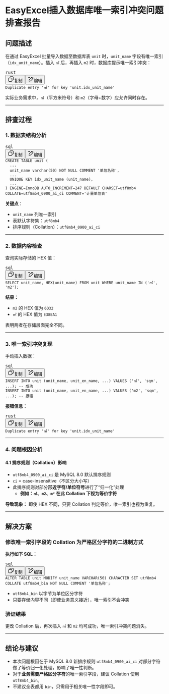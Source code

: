 # EasyExcel插入数据库唯一索引冲突问题排查报告

## 问题描述

在通过 EasyExcel 批量导入数据至数据库表 `unit` 时，`unit_name` 字段有唯一索引（`idx_unit_name`）。插入 `㎡` 后，再插入 `m2` 时，数据库提示唯一索引冲突：

<pre class="overflow-visible!" data-start="194" data-end="250"><div class="contain-inline-size rounded-2xl relative bg-token-sidebar-surface-primary"><div class="flex items-center text-token-text-secondary px-4 py-2 text-xs font-sans justify-between h-9 bg-token-sidebar-surface-primary select-none rounded-t-2xl">rust</div><div class="sticky top-9"><div class="absolute end-0 bottom-0 flex h-9 items-center pe-2"><div class="bg-token-bg-elevated-secondary text-token-text-secondary flex items-center gap-4 rounded-sm px-2 font-sans text-xs"><button class="flex gap-1 items-center select-none py-1" aria-label="复制"><svg width="20" height="20" viewBox="0 0 20 20" fill="currentColor" xmlns="http://www.w3.org/2000/svg" class="icon-xs"><path d="M12.668 10.667C12.668 9.95614 12.668 9.46258 12.6367 9.0791C12.6137 8.79732 12.5758 8.60761 12.5244 8.46387L12.4688 8.33399C12.3148 8.03193 12.0803 7.77885 11.793 7.60254L11.666 7.53125C11.508 7.45087 11.2963 7.39395 10.9209 7.36328C10.5374 7.33197 10.0439 7.33203 9.33301 7.33203H6.5C5.78896 7.33203 5.29563 7.33195 4.91211 7.36328C4.63016 7.38632 4.44065 7.42413 4.29688 7.47559L4.16699 7.53125C3.86488 7.68518 3.61186 7.9196 3.43555 8.20703L3.36524 8.33399C3.28478 8.49198 3.22795 8.70352 3.19727 9.0791C3.16595 9.46259 3.16504 9.95611 3.16504 10.667V13.5C3.16504 14.211 3.16593 14.7044 3.19727 15.0879C3.22797 15.4636 3.28473 15.675 3.36524 15.833L3.43555 15.959C3.61186 16.2466 3.86474 16.4807 4.16699 16.6348L4.29688 16.6914C4.44063 16.7428 4.63025 16.7797 4.91211 16.8027C5.29563 16.8341 5.78896 16.835 6.5 16.835H9.33301C10.0439 16.835 10.5374 16.8341 10.9209 16.8027C11.2965 16.772 11.508 16.7152 11.666 16.6348L11.793 16.5645C12.0804 16.3881 12.3148 16.1351 12.4688 15.833L12.5244 15.7031C12.5759 15.5594 12.6137 15.3698 12.6367 15.0879C12.6681 14.7044 12.668 14.211 12.668 13.5V10.667ZM13.998 12.665C14.4528 12.6634 14.8011 12.6602 15.0879 12.6367C15.4635 12.606 15.675 12.5492 15.833 12.4688L15.959 12.3975C16.2466 12.2211 16.4808 11.9682 16.6348 11.666L16.6914 11.5361C16.7428 11.3924 16.7797 11.2026 16.8027 10.9209C16.8341 10.5374 16.835 10.0439 16.835 9.33301V6.5C16.835 5.78896 16.8341 5.29563 16.8027 4.91211C16.7797 4.63025 16.7428 4.44063 16.6914 4.29688L16.6348 4.16699C16.4807 3.86474 16.2466 3.61186 15.959 3.43555L15.833 3.36524C15.675 3.28473 15.4636 3.22797 15.0879 3.19727C14.7044 3.16593 14.211 3.16504 13.5 3.16504H10.667C9.9561 3.16504 9.46259 3.16595 9.0791 3.19727C8.79739 3.22028 8.6076 3.2572 8.46387 3.30859L8.33399 3.36524C8.03176 3.51923 7.77886 3.75343 7.60254 4.04102L7.53125 4.16699C7.4508 4.32498 7.39397 4.53655 7.36328 4.91211C7.33985 5.19893 7.33562 5.54719 7.33399 6.00195H9.33301C10.022 6.00195 10.5791 6.00131 11.0293 6.03809C11.4873 6.07551 11.8937 6.15471 12.2705 6.34668L12.4883 6.46875C12.984 6.7728 13.3878 7.20854 13.6533 7.72949L13.7197 7.87207C13.8642 8.20859 13.9292 8.56974 13.9619 8.9707C13.9987 9.42092 13.998 9.97799 13.998 10.667V12.665ZM18.165 9.33301C18.165 10.022 18.1657 10.5791 18.1289 11.0293C18.0961 11.4302 18.0311 11.7914 17.8867 12.1279L17.8203 12.2705C17.5549 12.7914 17.1509 13.2272 16.6553 13.5313L16.4365 13.6533C16.0599 13.8452 15.6541 13.9245 15.1963 13.9619C14.8593 13.9895 14.4624 13.9935 13.9951 13.9951C13.9935 14.4624 13.9895 14.8593 13.9619 15.1963C13.9292 15.597 13.864 15.9576 13.7197 16.2939L13.6533 16.4365C13.3878 16.9576 12.9841 17.3941 12.4883 17.6982L12.2705 17.8203C11.8937 18.0123 11.4873 18.0915 11.0293 18.1289C10.5791 18.1657 10.022 18.165 9.33301 18.165H6.5C5.81091 18.165 5.25395 18.1657 4.80371 18.1289C4.40306 18.0962 4.04235 18.031 3.70606 17.8867L3.56348 17.8203C3.04244 17.5548 2.60585 17.151 2.30176 16.6553L2.17969 16.4365C1.98788 16.0599 1.90851 15.6541 1.87109 15.1963C1.83431 14.746 1.83496 14.1891 1.83496 13.5V10.667C1.83496 9.978 1.83432 9.42091 1.87109 8.9707C1.90851 8.5127 1.98772 8.10625 2.17969 7.72949L2.30176 7.51172C2.60586 7.0159 3.04236 6.6122 3.56348 6.34668L3.70606 6.28027C4.04237 6.136 4.40303 6.07083 4.80371 6.03809C5.14051 6.01057 5.53708 6.00551 6.00391 6.00391C6.00551 5.53708 6.01057 5.14051 6.03809 4.80371C6.0755 4.34588 6.15483 3.94012 6.34668 3.56348L6.46875 3.34473C6.77282 2.84912 7.20856 2.44514 7.72949 2.17969L7.87207 2.11328C8.20855 1.96886 8.56979 1.90385 8.9707 1.87109C9.42091 1.83432 9.978 1.83496 10.667 1.83496H13.5C14.1891 1.83496 14.746 1.83431 15.1963 1.87109C15.6541 1.90851 16.0599 1.98788 16.4365 2.17969L16.6553 2.30176C17.151 2.60585 17.5548 3.04244 17.8203 3.56348L17.8867 3.70606C18.031 4.04235 18.0962 4.40306 18.1289 4.80371C18.1657 5.25395 18.165 5.81091 18.165 6.5V9.33301Z"></path></svg>复制</button><span class="" data-state="closed"><button class="flex items-center gap-1 py-1 select-none"><svg width="20" height="20" viewBox="0 0 20 20" fill="currentColor" xmlns="http://www.w3.org/2000/svg" class="icon-xs"><path d="M12.0303 4.11328C13.4406 2.70317 15.7275 2.70305 17.1377 4.11328C18.5474 5.52355 18.5476 7.81057 17.1377 9.2207L10.8457 15.5117C10.522 15.8354 10.2868 16.0723 10.0547 16.2627L9.82031 16.4395C9.61539 16.5794 9.39783 16.7003 9.1709 16.7998L8.94141 16.8916C8.75976 16.9582 8.57206 17.0072 8.35547 17.0518L7.59082 17.1865L5.19727 17.5859C5.05455 17.6097 4.90286 17.6358 4.77441 17.6455C4.67576 17.653 4.54196 17.6555 4.39648 17.6201L4.24707 17.5703C4.02415 17.4746 3.84119 17.3068 3.72559 17.0957L3.67969 17.0029C3.59322 16.8013 3.59553 16.6073 3.60547 16.4756C3.61519 16.3473 3.6403 16.1963 3.66406 16.0537L4.06348 13.6602C4.1638 13.0582 4.22517 12.6732 4.3584 12.3096L4.45117 12.0791C4.55073 11.8521 4.67152 11.6346 4.81152 11.4297L4.9873 11.1953C5.17772 10.9632 5.4146 10.728 5.73828 10.4043L12.0303 4.11328ZM6.67871 11.3447C6.32926 11.6942 6.14542 11.8803 6.01953 12.0332L5.90918 12.1797C5.81574 12.3165 5.73539 12.4618 5.66895 12.6133L5.60742 12.7666C5.52668 12.9869 5.48332 13.229 5.375 13.8789L4.97656 16.2725L4.97559 16.2744H4.97852L7.37207 15.875L8.08887 15.749C8.25765 15.7147 8.37336 15.6839 8.4834 15.6436L8.63672 15.5811C8.78817 15.5146 8.93356 15.4342 9.07031 15.3408L9.2168 15.2305C9.36965 15.1046 9.55583 14.9207 9.90527 14.5713L14.8926 9.58301L11.666 6.35742L6.67871 11.3447ZM16.1963 5.05371C15.3054 4.16304 13.8616 4.16305 12.9707 5.05371L12.6074 5.41602L15.833 8.64258L16.1963 8.2793C17.0869 7.38845 17.0869 5.94456 16.1963 5.05371Z"></path><path d="M4.58301 1.7832C4.72589 1.7832 4.84877 1.88437 4.87695 2.02441C4.99384 2.60873 5.22432 3.11642 5.58398 3.50391C5.94115 3.88854 6.44253 4.172 7.13281 4.28711C7.27713 4.3114 7.38267 4.43665 7.38281 4.58301C7.38281 4.7295 7.27723 4.8546 7.13281 4.87891C6.44249 4.99401 5.94116 5.27746 5.58398 5.66211C5.26908 6.00126 5.05404 6.43267 4.92676 6.92676L4.87695 7.1416C4.84891 7.28183 4.72601 7.38281 4.58301 7.38281C4.44013 7.38267 4.31709 7.28173 4.28906 7.1416C4.17212 6.55728 3.94179 6.04956 3.58203 5.66211C3.22483 5.27757 2.72347 4.99395 2.0332 4.87891C1.88897 4.85446 1.7832 4.72938 1.7832 4.58301C1.78335 4.43673 1.88902 4.3115 2.0332 4.28711C2.72366 4.17203 3.22481 3.88861 3.58203 3.50391C3.94186 3.11638 4.17214 2.60888 4.28906 2.02441L4.30371 1.97363C4.34801 1.86052 4.45804 1.78333 4.58301 1.7832Z"></path></svg>编辑</button></span></div></div></div><div class="overflow-y-auto p-4" dir="ltr"><code class="whitespace-pre!"><span><span>Duplicate entry </span><span>'㎡'</span><span> </span><span>for</span><span> </span><span>key</span><span> </span><span>'unit</span><span>.idx_unit_name'
</span></span></code></div></div></pre>

实际业务需求中，`㎡`（平方米符号）和 `m2`（字母+数字）应允许同时存在。

---

## 排查过程

### 1. 数据表结构分析

<pre class="overflow-visible!" data-start="323" data-end="562"><div class="contain-inline-size rounded-2xl relative bg-token-sidebar-surface-primary"><div class="flex items-center text-token-text-secondary px-4 py-2 text-xs font-sans justify-between h-9 bg-token-sidebar-surface-primary select-none rounded-t-2xl">sql</div><div class="sticky top-9"><div class="absolute end-0 bottom-0 flex h-9 items-center pe-2"><div class="bg-token-bg-elevated-secondary text-token-text-secondary flex items-center gap-4 rounded-sm px-2 font-sans text-xs"><button class="flex gap-1 items-center select-none py-1" aria-label="复制"><svg width="20" height="20" viewBox="0 0 20 20" fill="currentColor" xmlns="http://www.w3.org/2000/svg" class="icon-xs"><path d="M12.668 10.667C12.668 9.95614 12.668 9.46258 12.6367 9.0791C12.6137 8.79732 12.5758 8.60761 12.5244 8.46387L12.4688 8.33399C12.3148 8.03193 12.0803 7.77885 11.793 7.60254L11.666 7.53125C11.508 7.45087 11.2963 7.39395 10.9209 7.36328C10.5374 7.33197 10.0439 7.33203 9.33301 7.33203H6.5C5.78896 7.33203 5.29563 7.33195 4.91211 7.36328C4.63016 7.38632 4.44065 7.42413 4.29688 7.47559L4.16699 7.53125C3.86488 7.68518 3.61186 7.9196 3.43555 8.20703L3.36524 8.33399C3.28478 8.49198 3.22795 8.70352 3.19727 9.0791C3.16595 9.46259 3.16504 9.95611 3.16504 10.667V13.5C3.16504 14.211 3.16593 14.7044 3.19727 15.0879C3.22797 15.4636 3.28473 15.675 3.36524 15.833L3.43555 15.959C3.61186 16.2466 3.86474 16.4807 4.16699 16.6348L4.29688 16.6914C4.44063 16.7428 4.63025 16.7797 4.91211 16.8027C5.29563 16.8341 5.78896 16.835 6.5 16.835H9.33301C10.0439 16.835 10.5374 16.8341 10.9209 16.8027C11.2965 16.772 11.508 16.7152 11.666 16.6348L11.793 16.5645C12.0804 16.3881 12.3148 16.1351 12.4688 15.833L12.5244 15.7031C12.5759 15.5594 12.6137 15.3698 12.6367 15.0879C12.6681 14.7044 12.668 14.211 12.668 13.5V10.667ZM13.998 12.665C14.4528 12.6634 14.8011 12.6602 15.0879 12.6367C15.4635 12.606 15.675 12.5492 15.833 12.4688L15.959 12.3975C16.2466 12.2211 16.4808 11.9682 16.6348 11.666L16.6914 11.5361C16.7428 11.3924 16.7797 11.2026 16.8027 10.9209C16.8341 10.5374 16.835 10.0439 16.835 9.33301V6.5C16.835 5.78896 16.8341 5.29563 16.8027 4.91211C16.7797 4.63025 16.7428 4.44063 16.6914 4.29688L16.6348 4.16699C16.4807 3.86474 16.2466 3.61186 15.959 3.43555L15.833 3.36524C15.675 3.28473 15.4636 3.22797 15.0879 3.19727C14.7044 3.16593 14.211 3.16504 13.5 3.16504H10.667C9.9561 3.16504 9.46259 3.16595 9.0791 3.19727C8.79739 3.22028 8.6076 3.2572 8.46387 3.30859L8.33399 3.36524C8.03176 3.51923 7.77886 3.75343 7.60254 4.04102L7.53125 4.16699C7.4508 4.32498 7.39397 4.53655 7.36328 4.91211C7.33985 5.19893 7.33562 5.54719 7.33399 6.00195H9.33301C10.022 6.00195 10.5791 6.00131 11.0293 6.03809C11.4873 6.07551 11.8937 6.15471 12.2705 6.34668L12.4883 6.46875C12.984 6.7728 13.3878 7.20854 13.6533 7.72949L13.7197 7.87207C13.8642 8.20859 13.9292 8.56974 13.9619 8.9707C13.9987 9.42092 13.998 9.97799 13.998 10.667V12.665ZM18.165 9.33301C18.165 10.022 18.1657 10.5791 18.1289 11.0293C18.0961 11.4302 18.0311 11.7914 17.8867 12.1279L17.8203 12.2705C17.5549 12.7914 17.1509 13.2272 16.6553 13.5313L16.4365 13.6533C16.0599 13.8452 15.6541 13.9245 15.1963 13.9619C14.8593 13.9895 14.4624 13.9935 13.9951 13.9951C13.9935 14.4624 13.9895 14.8593 13.9619 15.1963C13.9292 15.597 13.864 15.9576 13.7197 16.2939L13.6533 16.4365C13.3878 16.9576 12.9841 17.3941 12.4883 17.6982L12.2705 17.8203C11.8937 18.0123 11.4873 18.0915 11.0293 18.1289C10.5791 18.1657 10.022 18.165 9.33301 18.165H6.5C5.81091 18.165 5.25395 18.1657 4.80371 18.1289C4.40306 18.0962 4.04235 18.031 3.70606 17.8867L3.56348 17.8203C3.04244 17.5548 2.60585 17.151 2.30176 16.6553L2.17969 16.4365C1.98788 16.0599 1.90851 15.6541 1.87109 15.1963C1.83431 14.746 1.83496 14.1891 1.83496 13.5V10.667C1.83496 9.978 1.83432 9.42091 1.87109 8.9707C1.90851 8.5127 1.98772 8.10625 2.17969 7.72949L2.30176 7.51172C2.60586 7.0159 3.04236 6.6122 3.56348 6.34668L3.70606 6.28027C4.04237 6.136 4.40303 6.07083 4.80371 6.03809C5.14051 6.01057 5.53708 6.00551 6.00391 6.00391C6.00551 5.53708 6.01057 5.14051 6.03809 4.80371C6.0755 4.34588 6.15483 3.94012 6.34668 3.56348L6.46875 3.34473C6.77282 2.84912 7.20856 2.44514 7.72949 2.17969L7.87207 2.11328C8.20855 1.96886 8.56979 1.90385 8.9707 1.87109C9.42091 1.83432 9.978 1.83496 10.667 1.83496H13.5C14.1891 1.83496 14.746 1.83431 15.1963 1.87109C15.6541 1.90851 16.0599 1.98788 16.4365 2.17969L16.6553 2.30176C17.151 2.60585 17.5548 3.04244 17.8203 3.56348L17.8867 3.70606C18.031 4.04235 18.0962 4.40306 18.1289 4.80371C18.1657 5.25395 18.165 5.81091 18.165 6.5V9.33301Z"></path></svg>复制</button><span class="" data-state="closed"><button class="flex items-center gap-1 py-1 select-none"><svg width="20" height="20" viewBox="0 0 20 20" fill="currentColor" xmlns="http://www.w3.org/2000/svg" class="icon-xs"><path d="M12.0303 4.11328C13.4406 2.70317 15.7275 2.70305 17.1377 4.11328C18.5474 5.52355 18.5476 7.81057 17.1377 9.2207L10.8457 15.5117C10.522 15.8354 10.2868 16.0723 10.0547 16.2627L9.82031 16.4395C9.61539 16.5794 9.39783 16.7003 9.1709 16.7998L8.94141 16.8916C8.75976 16.9582 8.57206 17.0072 8.35547 17.0518L7.59082 17.1865L5.19727 17.5859C5.05455 17.6097 4.90286 17.6358 4.77441 17.6455C4.67576 17.653 4.54196 17.6555 4.39648 17.6201L4.24707 17.5703C4.02415 17.4746 3.84119 17.3068 3.72559 17.0957L3.67969 17.0029C3.59322 16.8013 3.59553 16.6073 3.60547 16.4756C3.61519 16.3473 3.6403 16.1963 3.66406 16.0537L4.06348 13.6602C4.1638 13.0582 4.22517 12.6732 4.3584 12.3096L4.45117 12.0791C4.55073 11.8521 4.67152 11.6346 4.81152 11.4297L4.9873 11.1953C5.17772 10.9632 5.4146 10.728 5.73828 10.4043L12.0303 4.11328ZM6.67871 11.3447C6.32926 11.6942 6.14542 11.8803 6.01953 12.0332L5.90918 12.1797C5.81574 12.3165 5.73539 12.4618 5.66895 12.6133L5.60742 12.7666C5.52668 12.9869 5.48332 13.229 5.375 13.8789L4.97656 16.2725L4.97559 16.2744H4.97852L7.37207 15.875L8.08887 15.749C8.25765 15.7147 8.37336 15.6839 8.4834 15.6436L8.63672 15.5811C8.78817 15.5146 8.93356 15.4342 9.07031 15.3408L9.2168 15.2305C9.36965 15.1046 9.55583 14.9207 9.90527 14.5713L14.8926 9.58301L11.666 6.35742L6.67871 11.3447ZM16.1963 5.05371C15.3054 4.16304 13.8616 4.16305 12.9707 5.05371L12.6074 5.41602L15.833 8.64258L16.1963 8.2793C17.0869 7.38845 17.0869 5.94456 16.1963 5.05371Z"></path><path d="M4.58301 1.7832C4.72589 1.7832 4.84877 1.88437 4.87695 2.02441C4.99384 2.60873 5.22432 3.11642 5.58398 3.50391C5.94115 3.88854 6.44253 4.172 7.13281 4.28711C7.27713 4.3114 7.38267 4.43665 7.38281 4.58301C7.38281 4.7295 7.27723 4.8546 7.13281 4.87891C6.44249 4.99401 5.94116 5.27746 5.58398 5.66211C5.26908 6.00126 5.05404 6.43267 4.92676 6.92676L4.87695 7.1416C4.84891 7.28183 4.72601 7.38281 4.58301 7.38281C4.44013 7.38267 4.31709 7.28173 4.28906 7.1416C4.17212 6.55728 3.94179 6.04956 3.58203 5.66211C3.22483 5.27757 2.72347 4.99395 2.0332 4.87891C1.88897 4.85446 1.7832 4.72938 1.7832 4.58301C1.78335 4.43673 1.88902 4.3115 2.0332 4.28711C2.72366 4.17203 3.22481 3.88861 3.58203 3.50391C3.94186 3.11638 4.17214 2.60888 4.28906 2.02441L4.30371 1.97363C4.34801 1.86052 4.45804 1.78333 4.58301 1.7832Z"></path></svg>编辑</button></span></div></div></div><div class="overflow-y-auto p-4" dir="ltr"><code class="whitespace-pre! language-sql"><span><span>CREATE</span><span> </span><span>TABLE</span><span> unit (
  ...
  unit_name </span><span>varchar</span><span>(</span><span>50</span><span>) </span><span>NOT</span><span> </span><span>NULL</span><span> COMMENT </span><span>'单位名称'</span><span>,
  ...
  </span><span>UNIQUE</span><span> KEY idx_unit_name (unit_name),
  ...
) ENGINE</span><span>=</span><span>InnoDB AUTO_INCREMENT</span><span>=</span><span>247</span><span> </span><span>DEFAULT</span><span> CHARSET</span><span>=</span><span>utf8mb4 </span><span>COLLATE</span><span>=</span><span>utf8mb4_0900_ai_ci COMMENT</span><span>=</span><span>'计量单位表'</span><span>
</span></span></code></div></div></pre>

**关键点**：

* `unit_name` 列唯一索引
* 表默认字符集：`utf8mb4`
* 排序规则（Collation）：`utf8mb4_0900_ai_ci`

---

### 2. 数据内容检查

查询实际存储的 HEX 值：

<pre class="overflow-visible!" data-start="694" data-end="779"><div class="contain-inline-size rounded-2xl relative bg-token-sidebar-surface-primary"><div class="flex items-center text-token-text-secondary px-4 py-2 text-xs font-sans justify-between h-9 bg-token-sidebar-surface-primary select-none rounded-t-2xl">sql</div><div class="sticky top-9"><div class="absolute end-0 bottom-0 flex h-9 items-center pe-2"><div class="bg-token-bg-elevated-secondary text-token-text-secondary flex items-center gap-4 rounded-sm px-2 font-sans text-xs"><button class="flex gap-1 items-center select-none py-1" aria-label="复制"><svg width="20" height="20" viewBox="0 0 20 20" fill="currentColor" xmlns="http://www.w3.org/2000/svg" class="icon-xs"><path d="M12.668 10.667C12.668 9.95614 12.668 9.46258 12.6367 9.0791C12.6137 8.79732 12.5758 8.60761 12.5244 8.46387L12.4688 8.33399C12.3148 8.03193 12.0803 7.77885 11.793 7.60254L11.666 7.53125C11.508 7.45087 11.2963 7.39395 10.9209 7.36328C10.5374 7.33197 10.0439 7.33203 9.33301 7.33203H6.5C5.78896 7.33203 5.29563 7.33195 4.91211 7.36328C4.63016 7.38632 4.44065 7.42413 4.29688 7.47559L4.16699 7.53125C3.86488 7.68518 3.61186 7.9196 3.43555 8.20703L3.36524 8.33399C3.28478 8.49198 3.22795 8.70352 3.19727 9.0791C3.16595 9.46259 3.16504 9.95611 3.16504 10.667V13.5C3.16504 14.211 3.16593 14.7044 3.19727 15.0879C3.22797 15.4636 3.28473 15.675 3.36524 15.833L3.43555 15.959C3.61186 16.2466 3.86474 16.4807 4.16699 16.6348L4.29688 16.6914C4.44063 16.7428 4.63025 16.7797 4.91211 16.8027C5.29563 16.8341 5.78896 16.835 6.5 16.835H9.33301C10.0439 16.835 10.5374 16.8341 10.9209 16.8027C11.2965 16.772 11.508 16.7152 11.666 16.6348L11.793 16.5645C12.0804 16.3881 12.3148 16.1351 12.4688 15.833L12.5244 15.7031C12.5759 15.5594 12.6137 15.3698 12.6367 15.0879C12.6681 14.7044 12.668 14.211 12.668 13.5V10.667ZM13.998 12.665C14.4528 12.6634 14.8011 12.6602 15.0879 12.6367C15.4635 12.606 15.675 12.5492 15.833 12.4688L15.959 12.3975C16.2466 12.2211 16.4808 11.9682 16.6348 11.666L16.6914 11.5361C16.7428 11.3924 16.7797 11.2026 16.8027 10.9209C16.8341 10.5374 16.835 10.0439 16.835 9.33301V6.5C16.835 5.78896 16.8341 5.29563 16.8027 4.91211C16.7797 4.63025 16.7428 4.44063 16.6914 4.29688L16.6348 4.16699C16.4807 3.86474 16.2466 3.61186 15.959 3.43555L15.833 3.36524C15.675 3.28473 15.4636 3.22797 15.0879 3.19727C14.7044 3.16593 14.211 3.16504 13.5 3.16504H10.667C9.9561 3.16504 9.46259 3.16595 9.0791 3.19727C8.79739 3.22028 8.6076 3.2572 8.46387 3.30859L8.33399 3.36524C8.03176 3.51923 7.77886 3.75343 7.60254 4.04102L7.53125 4.16699C7.4508 4.32498 7.39397 4.53655 7.36328 4.91211C7.33985 5.19893 7.33562 5.54719 7.33399 6.00195H9.33301C10.022 6.00195 10.5791 6.00131 11.0293 6.03809C11.4873 6.07551 11.8937 6.15471 12.2705 6.34668L12.4883 6.46875C12.984 6.7728 13.3878 7.20854 13.6533 7.72949L13.7197 7.87207C13.8642 8.20859 13.9292 8.56974 13.9619 8.9707C13.9987 9.42092 13.998 9.97799 13.998 10.667V12.665ZM18.165 9.33301C18.165 10.022 18.1657 10.5791 18.1289 11.0293C18.0961 11.4302 18.0311 11.7914 17.8867 12.1279L17.8203 12.2705C17.5549 12.7914 17.1509 13.2272 16.6553 13.5313L16.4365 13.6533C16.0599 13.8452 15.6541 13.9245 15.1963 13.9619C14.8593 13.9895 14.4624 13.9935 13.9951 13.9951C13.9935 14.4624 13.9895 14.8593 13.9619 15.1963C13.9292 15.597 13.864 15.9576 13.7197 16.2939L13.6533 16.4365C13.3878 16.9576 12.9841 17.3941 12.4883 17.6982L12.2705 17.8203C11.8937 18.0123 11.4873 18.0915 11.0293 18.1289C10.5791 18.1657 10.022 18.165 9.33301 18.165H6.5C5.81091 18.165 5.25395 18.1657 4.80371 18.1289C4.40306 18.0962 4.04235 18.031 3.70606 17.8867L3.56348 17.8203C3.04244 17.5548 2.60585 17.151 2.30176 16.6553L2.17969 16.4365C1.98788 16.0599 1.90851 15.6541 1.87109 15.1963C1.83431 14.746 1.83496 14.1891 1.83496 13.5V10.667C1.83496 9.978 1.83432 9.42091 1.87109 8.9707C1.90851 8.5127 1.98772 8.10625 2.17969 7.72949L2.30176 7.51172C2.60586 7.0159 3.04236 6.6122 3.56348 6.34668L3.70606 6.28027C4.04237 6.136 4.40303 6.07083 4.80371 6.03809C5.14051 6.01057 5.53708 6.00551 6.00391 6.00391C6.00551 5.53708 6.01057 5.14051 6.03809 4.80371C6.0755 4.34588 6.15483 3.94012 6.34668 3.56348L6.46875 3.34473C6.77282 2.84912 7.20856 2.44514 7.72949 2.17969L7.87207 2.11328C8.20855 1.96886 8.56979 1.90385 8.9707 1.87109C9.42091 1.83432 9.978 1.83496 10.667 1.83496H13.5C14.1891 1.83496 14.746 1.83431 15.1963 1.87109C15.6541 1.90851 16.0599 1.98788 16.4365 2.17969L16.6553 2.30176C17.151 2.60585 17.5548 3.04244 17.8203 3.56348L17.8867 3.70606C18.031 4.04235 18.0962 4.40306 18.1289 4.80371C18.1657 5.25395 18.165 5.81091 18.165 6.5V9.33301Z"></path></svg>复制</button><span class="" data-state="closed"><button class="flex items-center gap-1 py-1 select-none"><svg width="20" height="20" viewBox="0 0 20 20" fill="currentColor" xmlns="http://www.w3.org/2000/svg" class="icon-xs"><path d="M12.0303 4.11328C13.4406 2.70317 15.7275 2.70305 17.1377 4.11328C18.5474 5.52355 18.5476 7.81057 17.1377 9.2207L10.8457 15.5117C10.522 15.8354 10.2868 16.0723 10.0547 16.2627L9.82031 16.4395C9.61539 16.5794 9.39783 16.7003 9.1709 16.7998L8.94141 16.8916C8.75976 16.9582 8.57206 17.0072 8.35547 17.0518L7.59082 17.1865L5.19727 17.5859C5.05455 17.6097 4.90286 17.6358 4.77441 17.6455C4.67576 17.653 4.54196 17.6555 4.39648 17.6201L4.24707 17.5703C4.02415 17.4746 3.84119 17.3068 3.72559 17.0957L3.67969 17.0029C3.59322 16.8013 3.59553 16.6073 3.60547 16.4756C3.61519 16.3473 3.6403 16.1963 3.66406 16.0537L4.06348 13.6602C4.1638 13.0582 4.22517 12.6732 4.3584 12.3096L4.45117 12.0791C4.55073 11.8521 4.67152 11.6346 4.81152 11.4297L4.9873 11.1953C5.17772 10.9632 5.4146 10.728 5.73828 10.4043L12.0303 4.11328ZM6.67871 11.3447C6.32926 11.6942 6.14542 11.8803 6.01953 12.0332L5.90918 12.1797C5.81574 12.3165 5.73539 12.4618 5.66895 12.6133L5.60742 12.7666C5.52668 12.9869 5.48332 13.229 5.375 13.8789L4.97656 16.2725L4.97559 16.2744H4.97852L7.37207 15.875L8.08887 15.749C8.25765 15.7147 8.37336 15.6839 8.4834 15.6436L8.63672 15.5811C8.78817 15.5146 8.93356 15.4342 9.07031 15.3408L9.2168 15.2305C9.36965 15.1046 9.55583 14.9207 9.90527 14.5713L14.8926 9.58301L11.666 6.35742L6.67871 11.3447ZM16.1963 5.05371C15.3054 4.16304 13.8616 4.16305 12.9707 5.05371L12.6074 5.41602L15.833 8.64258L16.1963 8.2793C17.0869 7.38845 17.0869 5.94456 16.1963 5.05371Z"></path><path d="M4.58301 1.7832C4.72589 1.7832 4.84877 1.88437 4.87695 2.02441C4.99384 2.60873 5.22432 3.11642 5.58398 3.50391C5.94115 3.88854 6.44253 4.172 7.13281 4.28711C7.27713 4.3114 7.38267 4.43665 7.38281 4.58301C7.38281 4.7295 7.27723 4.8546 7.13281 4.87891C6.44249 4.99401 5.94116 5.27746 5.58398 5.66211C5.26908 6.00126 5.05404 6.43267 4.92676 6.92676L4.87695 7.1416C4.84891 7.28183 4.72601 7.38281 4.58301 7.38281C4.44013 7.38267 4.31709 7.28173 4.28906 7.1416C4.17212 6.55728 3.94179 6.04956 3.58203 5.66211C3.22483 5.27757 2.72347 4.99395 2.0332 4.87891C1.88897 4.85446 1.7832 4.72938 1.7832 4.58301C1.78335 4.43673 1.88902 4.3115 2.0332 4.28711C2.72366 4.17203 3.22481 3.88861 3.58203 3.50391C3.94186 3.11638 4.17214 2.60888 4.28906 2.02441L4.30371 1.97363C4.34801 1.86052 4.45804 1.78333 4.58301 1.7832Z"></path></svg>编辑</button></span></div></div></div><div class="overflow-y-auto p-4" dir="ltr"><code class="whitespace-pre! language-sql"><span><span>SELECT</span><span> unit_name, HEX(unit_name) </span><span>FROM</span><span> unit </span><span>WHERE</span><span> unit_name </span><span>IN</span><span> (</span><span>'㎡'</span><span>, </span><span>'m2'</span><span>);
</span></span></code></div></div></pre>

**结果：**

* `m2` 的 HEX 值为 `6D32`
* `㎡` 的 HEX 值为 `E38EA1`

表明两者在存储层面完全不同。

---

### 3. 唯一索引冲突复现

手动插入数据：

<pre class="overflow-visible!" data-start="884" data-end="1055"><div class="contain-inline-size rounded-2xl relative bg-token-sidebar-surface-primary"><div class="flex items-center text-token-text-secondary px-4 py-2 text-xs font-sans justify-between h-9 bg-token-sidebar-surface-primary select-none rounded-t-2xl">sql</div><div class="sticky top-9"><div class="absolute end-0 bottom-0 flex h-9 items-center pe-2"><div class="bg-token-bg-elevated-secondary text-token-text-secondary flex items-center gap-4 rounded-sm px-2 font-sans text-xs"><button class="flex gap-1 items-center select-none py-1" aria-label="复制"><svg width="20" height="20" viewBox="0 0 20 20" fill="currentColor" xmlns="http://www.w3.org/2000/svg" class="icon-xs"><path d="M12.668 10.667C12.668 9.95614 12.668 9.46258 12.6367 9.0791C12.6137 8.79732 12.5758 8.60761 12.5244 8.46387L12.4688 8.33399C12.3148 8.03193 12.0803 7.77885 11.793 7.60254L11.666 7.53125C11.508 7.45087 11.2963 7.39395 10.9209 7.36328C10.5374 7.33197 10.0439 7.33203 9.33301 7.33203H6.5C5.78896 7.33203 5.29563 7.33195 4.91211 7.36328C4.63016 7.38632 4.44065 7.42413 4.29688 7.47559L4.16699 7.53125C3.86488 7.68518 3.61186 7.9196 3.43555 8.20703L3.36524 8.33399C3.28478 8.49198 3.22795 8.70352 3.19727 9.0791C3.16595 9.46259 3.16504 9.95611 3.16504 10.667V13.5C3.16504 14.211 3.16593 14.7044 3.19727 15.0879C3.22797 15.4636 3.28473 15.675 3.36524 15.833L3.43555 15.959C3.61186 16.2466 3.86474 16.4807 4.16699 16.6348L4.29688 16.6914C4.44063 16.7428 4.63025 16.7797 4.91211 16.8027C5.29563 16.8341 5.78896 16.835 6.5 16.835H9.33301C10.0439 16.835 10.5374 16.8341 10.9209 16.8027C11.2965 16.772 11.508 16.7152 11.666 16.6348L11.793 16.5645C12.0804 16.3881 12.3148 16.1351 12.4688 15.833L12.5244 15.7031C12.5759 15.5594 12.6137 15.3698 12.6367 15.0879C12.6681 14.7044 12.668 14.211 12.668 13.5V10.667ZM13.998 12.665C14.4528 12.6634 14.8011 12.6602 15.0879 12.6367C15.4635 12.606 15.675 12.5492 15.833 12.4688L15.959 12.3975C16.2466 12.2211 16.4808 11.9682 16.6348 11.666L16.6914 11.5361C16.7428 11.3924 16.7797 11.2026 16.8027 10.9209C16.8341 10.5374 16.835 10.0439 16.835 9.33301V6.5C16.835 5.78896 16.8341 5.29563 16.8027 4.91211C16.7797 4.63025 16.7428 4.44063 16.6914 4.29688L16.6348 4.16699C16.4807 3.86474 16.2466 3.61186 15.959 3.43555L15.833 3.36524C15.675 3.28473 15.4636 3.22797 15.0879 3.19727C14.7044 3.16593 14.211 3.16504 13.5 3.16504H10.667C9.9561 3.16504 9.46259 3.16595 9.0791 3.19727C8.79739 3.22028 8.6076 3.2572 8.46387 3.30859L8.33399 3.36524C8.03176 3.51923 7.77886 3.75343 7.60254 4.04102L7.53125 4.16699C7.4508 4.32498 7.39397 4.53655 7.36328 4.91211C7.33985 5.19893 7.33562 5.54719 7.33399 6.00195H9.33301C10.022 6.00195 10.5791 6.00131 11.0293 6.03809C11.4873 6.07551 11.8937 6.15471 12.2705 6.34668L12.4883 6.46875C12.984 6.7728 13.3878 7.20854 13.6533 7.72949L13.7197 7.87207C13.8642 8.20859 13.9292 8.56974 13.9619 8.9707C13.9987 9.42092 13.998 9.97799 13.998 10.667V12.665ZM18.165 9.33301C18.165 10.022 18.1657 10.5791 18.1289 11.0293C18.0961 11.4302 18.0311 11.7914 17.8867 12.1279L17.8203 12.2705C17.5549 12.7914 17.1509 13.2272 16.6553 13.5313L16.4365 13.6533C16.0599 13.8452 15.6541 13.9245 15.1963 13.9619C14.8593 13.9895 14.4624 13.9935 13.9951 13.9951C13.9935 14.4624 13.9895 14.8593 13.9619 15.1963C13.9292 15.597 13.864 15.9576 13.7197 16.2939L13.6533 16.4365C13.3878 16.9576 12.9841 17.3941 12.4883 17.6982L12.2705 17.8203C11.8937 18.0123 11.4873 18.0915 11.0293 18.1289C10.5791 18.1657 10.022 18.165 9.33301 18.165H6.5C5.81091 18.165 5.25395 18.1657 4.80371 18.1289C4.40306 18.0962 4.04235 18.031 3.70606 17.8867L3.56348 17.8203C3.04244 17.5548 2.60585 17.151 2.30176 16.6553L2.17969 16.4365C1.98788 16.0599 1.90851 15.6541 1.87109 15.1963C1.83431 14.746 1.83496 14.1891 1.83496 13.5V10.667C1.83496 9.978 1.83432 9.42091 1.87109 8.9707C1.90851 8.5127 1.98772 8.10625 2.17969 7.72949L2.30176 7.51172C2.60586 7.0159 3.04236 6.6122 3.56348 6.34668L3.70606 6.28027C4.04237 6.136 4.40303 6.07083 4.80371 6.03809C5.14051 6.01057 5.53708 6.00551 6.00391 6.00391C6.00551 5.53708 6.01057 5.14051 6.03809 4.80371C6.0755 4.34588 6.15483 3.94012 6.34668 3.56348L6.46875 3.34473C6.77282 2.84912 7.20856 2.44514 7.72949 2.17969L7.87207 2.11328C8.20855 1.96886 8.56979 1.90385 8.9707 1.87109C9.42091 1.83432 9.978 1.83496 10.667 1.83496H13.5C14.1891 1.83496 14.746 1.83431 15.1963 1.87109C15.6541 1.90851 16.0599 1.98788 16.4365 2.17969L16.6553 2.30176C17.151 2.60585 17.5548 3.04244 17.8203 3.56348L17.8867 3.70606C18.031 4.04235 18.0962 4.40306 18.1289 4.80371C18.1657 5.25395 18.165 5.81091 18.165 6.5V9.33301Z"></path></svg>复制</button><span class="" data-state="closed"><button class="flex items-center gap-1 py-1 select-none"><svg width="20" height="20" viewBox="0 0 20 20" fill="currentColor" xmlns="http://www.w3.org/2000/svg" class="icon-xs"><path d="M12.0303 4.11328C13.4406 2.70317 15.7275 2.70305 17.1377 4.11328C18.5474 5.52355 18.5476 7.81057 17.1377 9.2207L10.8457 15.5117C10.522 15.8354 10.2868 16.0723 10.0547 16.2627L9.82031 16.4395C9.61539 16.5794 9.39783 16.7003 9.1709 16.7998L8.94141 16.8916C8.75976 16.9582 8.57206 17.0072 8.35547 17.0518L7.59082 17.1865L5.19727 17.5859C5.05455 17.6097 4.90286 17.6358 4.77441 17.6455C4.67576 17.653 4.54196 17.6555 4.39648 17.6201L4.24707 17.5703C4.02415 17.4746 3.84119 17.3068 3.72559 17.0957L3.67969 17.0029C3.59322 16.8013 3.59553 16.6073 3.60547 16.4756C3.61519 16.3473 3.6403 16.1963 3.66406 16.0537L4.06348 13.6602C4.1638 13.0582 4.22517 12.6732 4.3584 12.3096L4.45117 12.0791C4.55073 11.8521 4.67152 11.6346 4.81152 11.4297L4.9873 11.1953C5.17772 10.9632 5.4146 10.728 5.73828 10.4043L12.0303 4.11328ZM6.67871 11.3447C6.32926 11.6942 6.14542 11.8803 6.01953 12.0332L5.90918 12.1797C5.81574 12.3165 5.73539 12.4618 5.66895 12.6133L5.60742 12.7666C5.52668 12.9869 5.48332 13.229 5.375 13.8789L4.97656 16.2725L4.97559 16.2744H4.97852L7.37207 15.875L8.08887 15.749C8.25765 15.7147 8.37336 15.6839 8.4834 15.6436L8.63672 15.5811C8.78817 15.5146 8.93356 15.4342 9.07031 15.3408L9.2168 15.2305C9.36965 15.1046 9.55583 14.9207 9.90527 14.5713L14.8926 9.58301L11.666 6.35742L6.67871 11.3447ZM16.1963 5.05371C15.3054 4.16304 13.8616 4.16305 12.9707 5.05371L12.6074 5.41602L15.833 8.64258L16.1963 8.2793C17.0869 7.38845 17.0869 5.94456 16.1963 5.05371Z"></path><path d="M4.58301 1.7832C4.72589 1.7832 4.84877 1.88437 4.87695 2.02441C4.99384 2.60873 5.22432 3.11642 5.58398 3.50391C5.94115 3.88854 6.44253 4.172 7.13281 4.28711C7.27713 4.3114 7.38267 4.43665 7.38281 4.58301C7.38281 4.7295 7.27723 4.8546 7.13281 4.87891C6.44249 4.99401 5.94116 5.27746 5.58398 5.66211C5.26908 6.00126 5.05404 6.43267 4.92676 6.92676L4.87695 7.1416C4.84891 7.28183 4.72601 7.38281 4.58301 7.38281C4.44013 7.38267 4.31709 7.28173 4.28906 7.1416C4.17212 6.55728 3.94179 6.04956 3.58203 5.66211C3.22483 5.27757 2.72347 4.99395 2.0332 4.87891C1.88897 4.85446 1.7832 4.72938 1.7832 4.58301C1.78335 4.43673 1.88902 4.3115 2.0332 4.28711C2.72366 4.17203 3.22481 3.88861 3.58203 3.50391C3.94186 3.11638 4.17214 2.60888 4.28906 2.02441L4.30371 1.97363C4.34801 1.86052 4.45804 1.78333 4.58301 1.7832Z"></path></svg>编辑</button></span></div></div></div><div class="overflow-y-auto p-4" dir="ltr"><code class="whitespace-pre! language-sql"><span><span>INSERT</span><span> </span><span>INTO</span><span> unit (unit_name, unit_en_name, ...) </span><span>VALUES</span><span> (</span><span>'㎡'</span><span>, </span><span>'sqm'</span><span>, ...); </span><span>-- 成功</span><span>
</span><span>INSERT</span><span> </span><span>INTO</span><span> unit (unit_name, unit_en_name, ...) </span><span>VALUES</span><span> (</span><span>'m2'</span><span>, </span><span>'sqm'</span><span>, ...); </span><span>-- 报错</span><span>
</span></span></code></div></div></pre>

**报错信息：**

<pre class="overflow-visible!" data-start="1067" data-end="1123"><div class="contain-inline-size rounded-2xl relative bg-token-sidebar-surface-primary"><div class="flex items-center text-token-text-secondary px-4 py-2 text-xs font-sans justify-between h-9 bg-token-sidebar-surface-primary select-none rounded-t-2xl">rust</div><div class="sticky top-9"><div class="absolute end-0 bottom-0 flex h-9 items-center pe-2"><div class="bg-token-bg-elevated-secondary text-token-text-secondary flex items-center gap-4 rounded-sm px-2 font-sans text-xs"><button class="flex gap-1 items-center select-none py-1" aria-label="复制"><svg width="20" height="20" viewBox="0 0 20 20" fill="currentColor" xmlns="http://www.w3.org/2000/svg" class="icon-xs"><path d="M12.668 10.667C12.668 9.95614 12.668 9.46258 12.6367 9.0791C12.6137 8.79732 12.5758 8.60761 12.5244 8.46387L12.4688 8.33399C12.3148 8.03193 12.0803 7.77885 11.793 7.60254L11.666 7.53125C11.508 7.45087 11.2963 7.39395 10.9209 7.36328C10.5374 7.33197 10.0439 7.33203 9.33301 7.33203H6.5C5.78896 7.33203 5.29563 7.33195 4.91211 7.36328C4.63016 7.38632 4.44065 7.42413 4.29688 7.47559L4.16699 7.53125C3.86488 7.68518 3.61186 7.9196 3.43555 8.20703L3.36524 8.33399C3.28478 8.49198 3.22795 8.70352 3.19727 9.0791C3.16595 9.46259 3.16504 9.95611 3.16504 10.667V13.5C3.16504 14.211 3.16593 14.7044 3.19727 15.0879C3.22797 15.4636 3.28473 15.675 3.36524 15.833L3.43555 15.959C3.61186 16.2466 3.86474 16.4807 4.16699 16.6348L4.29688 16.6914C4.44063 16.7428 4.63025 16.7797 4.91211 16.8027C5.29563 16.8341 5.78896 16.835 6.5 16.835H9.33301C10.0439 16.835 10.5374 16.8341 10.9209 16.8027C11.2965 16.772 11.508 16.7152 11.666 16.6348L11.793 16.5645C12.0804 16.3881 12.3148 16.1351 12.4688 15.833L12.5244 15.7031C12.5759 15.5594 12.6137 15.3698 12.6367 15.0879C12.6681 14.7044 12.668 14.211 12.668 13.5V10.667ZM13.998 12.665C14.4528 12.6634 14.8011 12.6602 15.0879 12.6367C15.4635 12.606 15.675 12.5492 15.833 12.4688L15.959 12.3975C16.2466 12.2211 16.4808 11.9682 16.6348 11.666L16.6914 11.5361C16.7428 11.3924 16.7797 11.2026 16.8027 10.9209C16.8341 10.5374 16.835 10.0439 16.835 9.33301V6.5C16.835 5.78896 16.8341 5.29563 16.8027 4.91211C16.7797 4.63025 16.7428 4.44063 16.6914 4.29688L16.6348 4.16699C16.4807 3.86474 16.2466 3.61186 15.959 3.43555L15.833 3.36524C15.675 3.28473 15.4636 3.22797 15.0879 3.19727C14.7044 3.16593 14.211 3.16504 13.5 3.16504H10.667C9.9561 3.16504 9.46259 3.16595 9.0791 3.19727C8.79739 3.22028 8.6076 3.2572 8.46387 3.30859L8.33399 3.36524C8.03176 3.51923 7.77886 3.75343 7.60254 4.04102L7.53125 4.16699C7.4508 4.32498 7.39397 4.53655 7.36328 4.91211C7.33985 5.19893 7.33562 5.54719 7.33399 6.00195H9.33301C10.022 6.00195 10.5791 6.00131 11.0293 6.03809C11.4873 6.07551 11.8937 6.15471 12.2705 6.34668L12.4883 6.46875C12.984 6.7728 13.3878 7.20854 13.6533 7.72949L13.7197 7.87207C13.8642 8.20859 13.9292 8.56974 13.9619 8.9707C13.9987 9.42092 13.998 9.97799 13.998 10.667V12.665ZM18.165 9.33301C18.165 10.022 18.1657 10.5791 18.1289 11.0293C18.0961 11.4302 18.0311 11.7914 17.8867 12.1279L17.8203 12.2705C17.5549 12.7914 17.1509 13.2272 16.6553 13.5313L16.4365 13.6533C16.0599 13.8452 15.6541 13.9245 15.1963 13.9619C14.8593 13.9895 14.4624 13.9935 13.9951 13.9951C13.9935 14.4624 13.9895 14.8593 13.9619 15.1963C13.9292 15.597 13.864 15.9576 13.7197 16.2939L13.6533 16.4365C13.3878 16.9576 12.9841 17.3941 12.4883 17.6982L12.2705 17.8203C11.8937 18.0123 11.4873 18.0915 11.0293 18.1289C10.5791 18.1657 10.022 18.165 9.33301 18.165H6.5C5.81091 18.165 5.25395 18.1657 4.80371 18.1289C4.40306 18.0962 4.04235 18.031 3.70606 17.8867L3.56348 17.8203C3.04244 17.5548 2.60585 17.151 2.30176 16.6553L2.17969 16.4365C1.98788 16.0599 1.90851 15.6541 1.87109 15.1963C1.83431 14.746 1.83496 14.1891 1.83496 13.5V10.667C1.83496 9.978 1.83432 9.42091 1.87109 8.9707C1.90851 8.5127 1.98772 8.10625 2.17969 7.72949L2.30176 7.51172C2.60586 7.0159 3.04236 6.6122 3.56348 6.34668L3.70606 6.28027C4.04237 6.136 4.40303 6.07083 4.80371 6.03809C5.14051 6.01057 5.53708 6.00551 6.00391 6.00391C6.00551 5.53708 6.01057 5.14051 6.03809 4.80371C6.0755 4.34588 6.15483 3.94012 6.34668 3.56348L6.46875 3.34473C6.77282 2.84912 7.20856 2.44514 7.72949 2.17969L7.87207 2.11328C8.20855 1.96886 8.56979 1.90385 8.9707 1.87109C9.42091 1.83432 9.978 1.83496 10.667 1.83496H13.5C14.1891 1.83496 14.746 1.83431 15.1963 1.87109C15.6541 1.90851 16.0599 1.98788 16.4365 2.17969L16.6553 2.30176C17.151 2.60585 17.5548 3.04244 17.8203 3.56348L17.8867 3.70606C18.031 4.04235 18.0962 4.40306 18.1289 4.80371C18.1657 5.25395 18.165 5.81091 18.165 6.5V9.33301Z"></path></svg>复制</button><span class="" data-state="closed"><button class="flex items-center gap-1 py-1 select-none"><svg width="20" height="20" viewBox="0 0 20 20" fill="currentColor" xmlns="http://www.w3.org/2000/svg" class="icon-xs"><path d="M12.0303 4.11328C13.4406 2.70317 15.7275 2.70305 17.1377 4.11328C18.5474 5.52355 18.5476 7.81057 17.1377 9.2207L10.8457 15.5117C10.522 15.8354 10.2868 16.0723 10.0547 16.2627L9.82031 16.4395C9.61539 16.5794 9.39783 16.7003 9.1709 16.7998L8.94141 16.8916C8.75976 16.9582 8.57206 17.0072 8.35547 17.0518L7.59082 17.1865L5.19727 17.5859C5.05455 17.6097 4.90286 17.6358 4.77441 17.6455C4.67576 17.653 4.54196 17.6555 4.39648 17.6201L4.24707 17.5703C4.02415 17.4746 3.84119 17.3068 3.72559 17.0957L3.67969 17.0029C3.59322 16.8013 3.59553 16.6073 3.60547 16.4756C3.61519 16.3473 3.6403 16.1963 3.66406 16.0537L4.06348 13.6602C4.1638 13.0582 4.22517 12.6732 4.3584 12.3096L4.45117 12.0791C4.55073 11.8521 4.67152 11.6346 4.81152 11.4297L4.9873 11.1953C5.17772 10.9632 5.4146 10.728 5.73828 10.4043L12.0303 4.11328ZM6.67871 11.3447C6.32926 11.6942 6.14542 11.8803 6.01953 12.0332L5.90918 12.1797C5.81574 12.3165 5.73539 12.4618 5.66895 12.6133L5.60742 12.7666C5.52668 12.9869 5.48332 13.229 5.375 13.8789L4.97656 16.2725L4.97559 16.2744H4.97852L7.37207 15.875L8.08887 15.749C8.25765 15.7147 8.37336 15.6839 8.4834 15.6436L8.63672 15.5811C8.78817 15.5146 8.93356 15.4342 9.07031 15.3408L9.2168 15.2305C9.36965 15.1046 9.55583 14.9207 9.90527 14.5713L14.8926 9.58301L11.666 6.35742L6.67871 11.3447ZM16.1963 5.05371C15.3054 4.16304 13.8616 4.16305 12.9707 5.05371L12.6074 5.41602L15.833 8.64258L16.1963 8.2793C17.0869 7.38845 17.0869 5.94456 16.1963 5.05371Z"></path><path d="M4.58301 1.7832C4.72589 1.7832 4.84877 1.88437 4.87695 2.02441C4.99384 2.60873 5.22432 3.11642 5.58398 3.50391C5.94115 3.88854 6.44253 4.172 7.13281 4.28711C7.27713 4.3114 7.38267 4.43665 7.38281 4.58301C7.38281 4.7295 7.27723 4.8546 7.13281 4.87891C6.44249 4.99401 5.94116 5.27746 5.58398 5.66211C5.26908 6.00126 5.05404 6.43267 4.92676 6.92676L4.87695 7.1416C4.84891 7.28183 4.72601 7.38281 4.58301 7.38281C4.44013 7.38267 4.31709 7.28173 4.28906 7.1416C4.17212 6.55728 3.94179 6.04956 3.58203 5.66211C3.22483 5.27757 2.72347 4.99395 2.0332 4.87891C1.88897 4.85446 1.7832 4.72938 1.7832 4.58301C1.78335 4.43673 1.88902 4.3115 2.0332 4.28711C2.72366 4.17203 3.22481 3.88861 3.58203 3.50391C3.94186 3.11638 4.17214 2.60888 4.28906 2.02441L4.30371 1.97363C4.34801 1.86052 4.45804 1.78333 4.58301 1.7832Z"></path></svg>编辑</button></span></div></div></div><div class="overflow-y-auto p-4" dir="ltr"><code class="whitespace-pre!"><span><span>Duplicate entry </span><span>'㎡'</span><span> </span><span>for</span><span> </span><span>key</span><span> </span><span>'unit</span><span>.idx_unit_name'
</span></span></code></div></div></pre>

---

### 4. 问题根因分析

#### 4.1 排序规则（Collation）影响

* `utf8mb4_0900_ai_ci` 是 MySQL 8.0 默认排序规则
* `ci` = case-insensitive（不区分大小写）
* 此排序规则对部分**形近字符/单位符号**进行了“归一化”处理
  * **例如：`㎡`、`m2`、`m²` 在此 Collation 下视为等价字符**

**导致现象：**
即使 HEX 不同，只要 Collation 判定等价，唯一索引也视为重复。

---

## 解决方案

### 修改唯一索引字段的 Collation 为严格区分字符的二进制方式

**执行如下 SQL：**

<pre class="overflow-visible!" data-start="1452" data-end="1575"><div class="contain-inline-size rounded-2xl relative bg-token-sidebar-surface-primary"><div class="flex items-center text-token-text-secondary px-4 py-2 text-xs font-sans justify-between h-9 bg-token-sidebar-surface-primary select-none rounded-t-2xl">sql</div><div class="sticky top-9"><div class="absolute end-0 bottom-0 flex h-9 items-center pe-2"><div class="bg-token-bg-elevated-secondary text-token-text-secondary flex items-center gap-4 rounded-sm px-2 font-sans text-xs"><button class="flex gap-1 items-center select-none py-1" aria-label="复制"><svg width="20" height="20" viewBox="0 0 20 20" fill="currentColor" xmlns="http://www.w3.org/2000/svg" class="icon-xs"><path d="M12.668 10.667C12.668 9.95614 12.668 9.46258 12.6367 9.0791C12.6137 8.79732 12.5758 8.60761 12.5244 8.46387L12.4688 8.33399C12.3148 8.03193 12.0803 7.77885 11.793 7.60254L11.666 7.53125C11.508 7.45087 11.2963 7.39395 10.9209 7.36328C10.5374 7.33197 10.0439 7.33203 9.33301 7.33203H6.5C5.78896 7.33203 5.29563 7.33195 4.91211 7.36328C4.63016 7.38632 4.44065 7.42413 4.29688 7.47559L4.16699 7.53125C3.86488 7.68518 3.61186 7.9196 3.43555 8.20703L3.36524 8.33399C3.28478 8.49198 3.22795 8.70352 3.19727 9.0791C3.16595 9.46259 3.16504 9.95611 3.16504 10.667V13.5C3.16504 14.211 3.16593 14.7044 3.19727 15.0879C3.22797 15.4636 3.28473 15.675 3.36524 15.833L3.43555 15.959C3.61186 16.2466 3.86474 16.4807 4.16699 16.6348L4.29688 16.6914C4.44063 16.7428 4.63025 16.7797 4.91211 16.8027C5.29563 16.8341 5.78896 16.835 6.5 16.835H9.33301C10.0439 16.835 10.5374 16.8341 10.9209 16.8027C11.2965 16.772 11.508 16.7152 11.666 16.6348L11.793 16.5645C12.0804 16.3881 12.3148 16.1351 12.4688 15.833L12.5244 15.7031C12.5759 15.5594 12.6137 15.3698 12.6367 15.0879C12.6681 14.7044 12.668 14.211 12.668 13.5V10.667ZM13.998 12.665C14.4528 12.6634 14.8011 12.6602 15.0879 12.6367C15.4635 12.606 15.675 12.5492 15.833 12.4688L15.959 12.3975C16.2466 12.2211 16.4808 11.9682 16.6348 11.666L16.6914 11.5361C16.7428 11.3924 16.7797 11.2026 16.8027 10.9209C16.8341 10.5374 16.835 10.0439 16.835 9.33301V6.5C16.835 5.78896 16.8341 5.29563 16.8027 4.91211C16.7797 4.63025 16.7428 4.44063 16.6914 4.29688L16.6348 4.16699C16.4807 3.86474 16.2466 3.61186 15.959 3.43555L15.833 3.36524C15.675 3.28473 15.4636 3.22797 15.0879 3.19727C14.7044 3.16593 14.211 3.16504 13.5 3.16504H10.667C9.9561 3.16504 9.46259 3.16595 9.0791 3.19727C8.79739 3.22028 8.6076 3.2572 8.46387 3.30859L8.33399 3.36524C8.03176 3.51923 7.77886 3.75343 7.60254 4.04102L7.53125 4.16699C7.4508 4.32498 7.39397 4.53655 7.36328 4.91211C7.33985 5.19893 7.33562 5.54719 7.33399 6.00195H9.33301C10.022 6.00195 10.5791 6.00131 11.0293 6.03809C11.4873 6.07551 11.8937 6.15471 12.2705 6.34668L12.4883 6.46875C12.984 6.7728 13.3878 7.20854 13.6533 7.72949L13.7197 7.87207C13.8642 8.20859 13.9292 8.56974 13.9619 8.9707C13.9987 9.42092 13.998 9.97799 13.998 10.667V12.665ZM18.165 9.33301C18.165 10.022 18.1657 10.5791 18.1289 11.0293C18.0961 11.4302 18.0311 11.7914 17.8867 12.1279L17.8203 12.2705C17.5549 12.7914 17.1509 13.2272 16.6553 13.5313L16.4365 13.6533C16.0599 13.8452 15.6541 13.9245 15.1963 13.9619C14.8593 13.9895 14.4624 13.9935 13.9951 13.9951C13.9935 14.4624 13.9895 14.8593 13.9619 15.1963C13.9292 15.597 13.864 15.9576 13.7197 16.2939L13.6533 16.4365C13.3878 16.9576 12.9841 17.3941 12.4883 17.6982L12.2705 17.8203C11.8937 18.0123 11.4873 18.0915 11.0293 18.1289C10.5791 18.1657 10.022 18.165 9.33301 18.165H6.5C5.81091 18.165 5.25395 18.1657 4.80371 18.1289C4.40306 18.0962 4.04235 18.031 3.70606 17.8867L3.56348 17.8203C3.04244 17.5548 2.60585 17.151 2.30176 16.6553L2.17969 16.4365C1.98788 16.0599 1.90851 15.6541 1.87109 15.1963C1.83431 14.746 1.83496 14.1891 1.83496 13.5V10.667C1.83496 9.978 1.83432 9.42091 1.87109 8.9707C1.90851 8.5127 1.98772 8.10625 2.17969 7.72949L2.30176 7.51172C2.60586 7.0159 3.04236 6.6122 3.56348 6.34668L3.70606 6.28027C4.04237 6.136 4.40303 6.07083 4.80371 6.03809C5.14051 6.01057 5.53708 6.00551 6.00391 6.00391C6.00551 5.53708 6.01057 5.14051 6.03809 4.80371C6.0755 4.34588 6.15483 3.94012 6.34668 3.56348L6.46875 3.34473C6.77282 2.84912 7.20856 2.44514 7.72949 2.17969L7.87207 2.11328C8.20855 1.96886 8.56979 1.90385 8.9707 1.87109C9.42091 1.83432 9.978 1.83496 10.667 1.83496H13.5C14.1891 1.83496 14.746 1.83431 15.1963 1.87109C15.6541 1.90851 16.0599 1.98788 16.4365 2.17969L16.6553 2.30176C17.151 2.60585 17.5548 3.04244 17.8203 3.56348L17.8867 3.70606C18.031 4.04235 18.0962 4.40306 18.1289 4.80371C18.1657 5.25395 18.165 5.81091 18.165 6.5V9.33301Z"></path></svg>复制</button><span class="" data-state="closed"><button class="flex items-center gap-1 py-1 select-none"><svg width="20" height="20" viewBox="0 0 20 20" fill="currentColor" xmlns="http://www.w3.org/2000/svg" class="icon-xs"><path d="M12.0303 4.11328C13.4406 2.70317 15.7275 2.70305 17.1377 4.11328C18.5474 5.52355 18.5476 7.81057 17.1377 9.2207L10.8457 15.5117C10.522 15.8354 10.2868 16.0723 10.0547 16.2627L9.82031 16.4395C9.61539 16.5794 9.39783 16.7003 9.1709 16.7998L8.94141 16.8916C8.75976 16.9582 8.57206 17.0072 8.35547 17.0518L7.59082 17.1865L5.19727 17.5859C5.05455 17.6097 4.90286 17.6358 4.77441 17.6455C4.67576 17.653 4.54196 17.6555 4.39648 17.6201L4.24707 17.5703C4.02415 17.4746 3.84119 17.3068 3.72559 17.0957L3.67969 17.0029C3.59322 16.8013 3.59553 16.6073 3.60547 16.4756C3.61519 16.3473 3.6403 16.1963 3.66406 16.0537L4.06348 13.6602C4.1638 13.0582 4.22517 12.6732 4.3584 12.3096L4.45117 12.0791C4.55073 11.8521 4.67152 11.6346 4.81152 11.4297L4.9873 11.1953C5.17772 10.9632 5.4146 10.728 5.73828 10.4043L12.0303 4.11328ZM6.67871 11.3447C6.32926 11.6942 6.14542 11.8803 6.01953 12.0332L5.90918 12.1797C5.81574 12.3165 5.73539 12.4618 5.66895 12.6133L5.60742 12.7666C5.52668 12.9869 5.48332 13.229 5.375 13.8789L4.97656 16.2725L4.97559 16.2744H4.97852L7.37207 15.875L8.08887 15.749C8.25765 15.7147 8.37336 15.6839 8.4834 15.6436L8.63672 15.5811C8.78817 15.5146 8.93356 15.4342 9.07031 15.3408L9.2168 15.2305C9.36965 15.1046 9.55583 14.9207 9.90527 14.5713L14.8926 9.58301L11.666 6.35742L6.67871 11.3447ZM16.1963 5.05371C15.3054 4.16304 13.8616 4.16305 12.9707 5.05371L12.6074 5.41602L15.833 8.64258L16.1963 8.2793C17.0869 7.38845 17.0869 5.94456 16.1963 5.05371Z"></path><path d="M4.58301 1.7832C4.72589 1.7832 4.84877 1.88437 4.87695 2.02441C4.99384 2.60873 5.22432 3.11642 5.58398 3.50391C5.94115 3.88854 6.44253 4.172 7.13281 4.28711C7.27713 4.3114 7.38267 4.43665 7.38281 4.58301C7.38281 4.7295 7.27723 4.8546 7.13281 4.87891C6.44249 4.99401 5.94116 5.27746 5.58398 5.66211C5.26908 6.00126 5.05404 6.43267 4.92676 6.92676L4.87695 7.1416C4.84891 7.28183 4.72601 7.38281 4.58301 7.38281C4.44013 7.38267 4.31709 7.28173 4.28906 7.1416C4.17212 6.55728 3.94179 6.04956 3.58203 5.66211C3.22483 5.27757 2.72347 4.99395 2.0332 4.87891C1.88897 4.85446 1.7832 4.72938 1.7832 4.58301C1.78335 4.43673 1.88902 4.3115 2.0332 4.28711C2.72366 4.17203 3.22481 3.88861 3.58203 3.50391C3.94186 3.11638 4.17214 2.60888 4.28906 2.02441L4.30371 1.97363C4.34801 1.86052 4.45804 1.78333 4.58301 1.7832Z"></path></svg>编辑</button></span></div></div></div><div class="overflow-y-auto p-4" dir="ltr"><code class="whitespace-pre! language-sql"><span><span>ALTER</span><span> </span><span>TABLE</span><span> unit MODIFY unit_name </span><span>VARCHAR</span><span>(</span><span>50</span><span>) </span><span>CHARACTER</span><span> </span><span>SET</span><span> utf8mb4 </span><span>COLLATE</span><span> utf8mb4_bin </span><span>NOT</span><span> </span><span>NULL</span><span> COMMENT </span><span>'单位名称'</span><span>;
</span></span></code></div></div></pre>

* `utf8mb4_bin` 以字节为单位区分字符
* 只要存储内容不同（即使业务意义接近），唯一索引不会冲突

### 验证结果

更改 Collation 后，再次插入 `㎡` 和 `m2` 均可成功，唯一索引冲突问题消失。

---

## 结论与建议

* 本次问题根因在于 MySQL 8.0 新排序规则 `utf8mb4_0900_ai_ci` 对部分字符做了等价归一化处理，影响了唯一性判断。
* 对于**业务需要严格区分字符**的唯一索引字段，建议 Collation 使用 `utf8mb4_bin`。
* 不建议全表都用 `bin`，只需用于相关唯一性字段即可。

